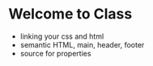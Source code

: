 # Welcome to Class 

- linking your css and html
- semantic HTML, main, header, footer
- source for properties
